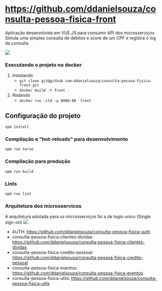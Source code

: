 # https://github.com/ddanielsouza/consulta-pessoa-fisica-front

Aplicação desenvolvida em VUE.JS para consumir API dos microsserviços <br>
Simula uma simples consulta de débitos e score de um CPF e registra o log da consulta 

<img src="https://i.pinimg.com/originals/4c/ce/d5/4cced5cd1de68c541880c20ed92d6189.png">

### Executando o projeto no docker

1. Instalando
    * ``` git clone git@github.com:ddanielsouza/consulta-pessoa-fisica-front.git ```
    * ``` docker build -t front . ```
2. Rodando
    * ``` docker run -itd -p 8080:80  front ```

## Configuração do projeto
```
npm install
```

### Compilação e "hot-reloads" para desenvolvimento
```
npm run serve
```

### Compilação para produção
```
npm run build
```

### Lints
```
npm run lint
```

### Arquitetura dos microsservicos
A arquitetura adotada para os microsserviços foi a de login unico (Single sign-on)
<img src="https://i.pinimg.com/originals/72/2d/dc/722ddc85dad8a4cdf783dbc23e660d33.png"/>

* AUTH: <a href="https://github.com/ddanielsouza/consulta-pessoa-fisica-auth">https://github.com/ddanielsouza/consulta-pessoa-fisica-auth</a> 
* consulta-pessoa-fisica-clientes-dividas: <a href="https://github.com/ddanielsouza/consulta-pessoa-fisica-clientes-dividas">https://github.com/ddanielsouza/consulta-pessoa-fisica-clientes-dividas</a> 
* consulta-pessoa-fisica-credito-pessoal: <a href="https://github.com/ddanielsouza/consulta-pessoa-fisica-credito-pessoal">https://github.com/ddanielsouza/consulta-pessoa-fisica-credito-pessoal</a> 
* consulta-pessoa-fisica-eventos: <a href="https://github.com/ddanielsouza/consulta-pessoa-fisica-eventos">https://github.com/ddanielsouza/consulta-pessoa-fisica-eventos</a>
* consulta-pessoa-fisica-utils: <a href="https://github.com/ddanielsouza/consulta-pessoa-fisica-utils">https://github.com/ddanielsouza/consulta-pessoa-fisica-utils</a>
